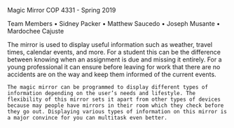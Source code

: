 Magic Mirror COP 4331 - Spring 2019

Team Members
•	Sidney Packer
•	Matthew Saucedo
•	Joseph Musante
•	Mardochee Cajuste


The mirror is used to display useful information such as weather, travel times, calendar events, and more. 
For a student this can be the difference between knowing when an assignment is due and missing it entirely.
For a young professional it can ensure before leaving for work that there are no accidents are on the way and keep them informed of the current events. 


	The magic mirror can be programmed to display different types of information depending on the user’s needs and lifestyle. The flexibility of this mirror sets it apart from other types of devices because may people have mirrors in their room which they check before they go out. Displaying various types of information on this mirror is a major convince for you can multitask even better.  



